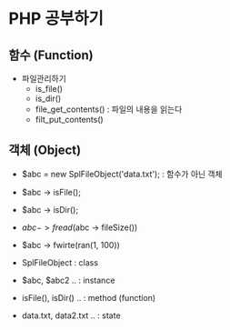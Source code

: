 # PHP 공부하기

## 함수 (Function)
- 파일관리하기
  - is_file()
  - is_dir()
  - file_get_contents() : 파일의 내용을 읽는다
  - filt_put_contents()  
  
## 객체 (Object)
 - $abc = new SplFileObject('data.txt'); : 함수가 아닌 객체
  - $abc -> isFile();
  - $abc -> isDir();
  - $abc -> fread($abc -> fileSize())
  - $abc -> fwirte(ran(1, 100))
  
- SplFileObject : class
- $abc, $abc2 .. : instance
- isFile(), isDir() .. : method (function)
- data.txt, data2.txt .. : state
  
